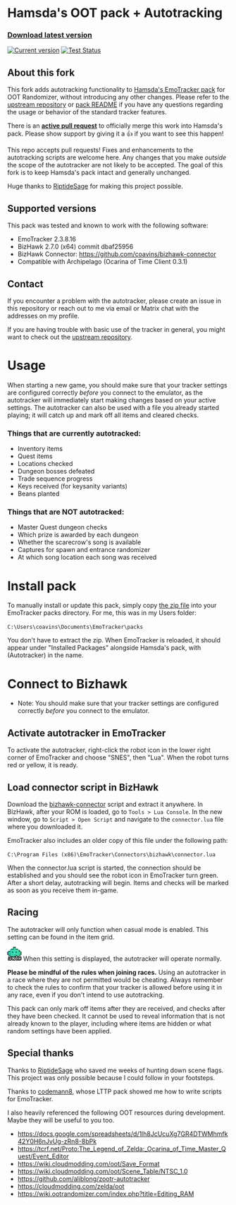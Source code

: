 # Hamsda's OOT pack + Autotracking

### [Download latest version](https://github.com/coavins/EmoTrackerPacks/releases)

[![Current version](https://img.shields.io/badge/version-3.7.2.0-blue)](https://github.com/coavins/EmoTrackerPacks/releases)
[![Test Status](https://github.com/coavins/EmoTrackerPacks/workflows/tests/badge.svg)](https://github.com/coavins/EmoTrackerPacks/actions)

## About this fork

This fork adds autotracking functionality to [Hamsda's EmoTracker pack](https://github.com/Hamsda) for OOT Randomizer, without introducing any other changes. Please refer to the [upstream repository](https://github.com/Hamsda/EmoTrackerPacks) or [pack README](ootrando_overworldmap_hamsda/README.md) if you have any questions regarding the usage or behavior of the standard tracker features.

There is an **[active pull request](https://github.com/Hamsda/EmoTrackerPacks/pull/123)** to officially merge this work into Hamsda's pack. Please show support by giving it a 👍 if you want to see this happen!

This repo accepts pull requests! Fixes and enhancements to the autotracking scripts are welcome here. Any changes that you make *outside* the scope of the autotracker are not likely to be accepted. The goal of this fork is to keep Hamsda's pack intact and generally unchanged.

Huge thanks to [RiptideSage](https://github.com/RiptideSage) for making this project possible.

## Supported versions

This pack was tested and known to work with the following software:

- EmoTracker 2.3.8.16
- BizHawk 2.7.0 (x64) commit dbaf25956
- BizHawk Connector: https://github.com/coavins/bizhawk-connector
- Compatible with Archipelago (Ocarina of Time Client 0.3.1)

## Contact

If you encounter a problem with the autotracker, please create an issue in this repository or reach out to me via email or Matrix chat with the addresses on my profile.

If you are having trouble with basic use of the tracker in general, you might want to check out the [upstream repository](https://github.com/Hamsda/EmoTrackerPacks).

# Usage

When starting a new game, you should make sure that your tracker settings are configured correctly _before_ you connect to the emulator, as the autotracker will immediately start making changes based on your active settings. The autotracker can also be used with a file you already started playing; it will catch up and mark off all items and cleared checks.

### Things that are currently autotracked:

- Inventory items
- Quest items
- Locations checked
- Dungeon bosses defeated
- Trade sequence progress
- Keys received (for keysanity variants)
- Beans planted

### Things that are NOT autotracked:

- Master Quest dungeon checks
- Which prize is awarded by each dungeon
- Whether the scarecrow's song is available
- Captures for spawn and entrance randomizer
- At which song location each song was received

# Install pack

To manually install or update this pack, simply copy [the zip file](https://github.com/coavins/EmoTrackerPacks/releases) into your EmoTracker packs directory. For me, this was in my Users folder:

`C:\Users\coavins\Documents\EmoTracker\packs`

You don't have to extract the zip. When EmoTracker is reloaded, it should appear under "Installed Packages" alongside Hamsda's pack, with (Autotracker) in the name.

# Connect to Bizhawk

* Note: You should make sure that your tracker settings are configured correctly _before_ you connect to the emulator.

## Activate autotracker in EmoTracker

To activate the autotracker, right-click the robot icon in the lower right corner of EmoTracker and choose "SNES", then "Lua". When the robot turns red or yellow, it is ready.

## Load connector script in BizHawk

Download the [bizhawk-connector](https://github.com/coavins/bizhawk-connector/releases) script and extract it anywhere. In BizHawk, after your ROM is loaded, go to `Tools > Lua Console`. In the new window, go to `Script > Open Script` and navigate to the `connector.lua` file where you downloaded it.

EmoTracker also includes an older copy of this file under the following path:

`C:\Program Files (x86)\EmoTracker\Connectors\bizhawk\connector.lua`

When the connector.lua script is started, the connection should be established and you should see the robot icon in EmoTracker turn green. After a short delay, autotracking will begin. Items and checks will be marked as soon as you receive them in-game.

## Racing

The autotracker will only function when casual mode is enabled. This setting can be found in the item grid.

![Casual](ootrando_overworldmap_hamsda/images/setting_racemode_off.png "Casual") When this setting is displayed, the autotracker will operate normally.

**Please be mindful of the rules when joining races.** Using an autotracker in a race where they are not permitted would be cheating. Always remember to check the rules to confirm that your tracker is allowed before using it in any race, even if you don't intend to use autotracking.

This pack can only mark off items after they are received, and checks after they have been checked. It cannot be used to reveal information that is not already known to the player, including where items are hidden or what random settings have been applied.

## Special thanks

Thanks to [RiptideSage](https://github.com/RiptideSage/OoT-CompletedChecks) who saved me weeks of hunting down scene flags. This project was only possible because I could follow in your footsteps.

Thanks to [codemann8](https://github.com/codemann8/alttpr_codetracker_codemann8), whose LTTP pack showed me how to write scripts for EmoTracker.

I also heavily referenced the following OOT resources during development. Maybe they will be useful to you too.

- https://docs.google.com/spreadsheets/d/1lh8JcUcuXg7GR4DTWMhmfk42Y0H6nJvUg-zRn8-8bPk
- https://tcrf.net/Proto:The_Legend_of_Zelda:_Ocarina_of_Time_Master_Quest/Event_Editor
- https://wiki.cloudmodding.com/oot/Save_Format
- https://wiki.cloudmodding.com/oot/Scene_Table/NTSC_1.0
- https://github.com/aliblong/zootr-autotracker
- https://cloudmodding.com/zelda/oot
- https://wiki.ootrandomizer.com/index.php?title=Editing_RAM
